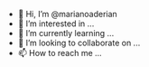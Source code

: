 - 👋 Hi, I’m @marianoaderian
- 👀 I’m interested in ...
- 🌱 I’m currently learning ...
- 💞️ I’m looking to collaborate on ...
- 📫 How to reach me ...

<!---
marianoaderian/marianoaderian is a ✨ special ✨ repository because its `README.md` (this file) appears on your GitHub profile.
You can click the Preview link to take a look at your changes.
--->
